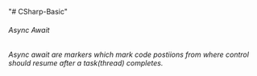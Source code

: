 "# CSharp-Basic" 

<h6>Async Await<h6> 
Async await are markers which mark code postiions from where control should resume after a task(thread) completes.
